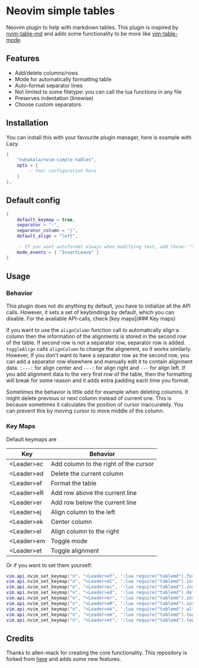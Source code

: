# Neovim simple tables

Neovim plugin to help with markdown tables.
This plugin is inspired by [nvim-table-md](https://github.com/allen-mack/nvim-table-md)
and adds some functionality to be more like
[vim-table-mode](https://github.com/dhruvasagar/vim-table-mode).

## Features

- Add/delete columns/rows
- Mode for automatically formatting table
- Auto-format separator lines
- Not limited to some filetype: you can call the lua functions in any file
- Preserves indentation (linewise)
- Choose custom separators

## Installation

You can install this with your favourite plugin manager, here is example with
Lazy.

``` lua
{
    "nuhakala/nvim-simple-tables",
    opts = {
        -- Your configuration here
    }
},
```

## Default config

``` lua
{
    default_keymap = true,
    separator = "-",
    separator_column = "|",
    default_align = "left",

    -- If you want autoformat always when modifying text, add these: "TextChanged", "TextChangedI",
    mode_events = { "InsertLeave" }
}
```

## Usage

### Behavior

This plugin does not do anything by default, you have to initialize all the API
calls. However, it sets a set of keybindings by default, which you can disable.
For the available API-calls, check [key maps](### Key maps)

If you want to use the `alignColumn` function call to automatically align a column
then the information of the alignments is stored
in the second row of the table. If second row is not a separator row, separator
row is added. `toggleAlign` calls `alignColumn` to change the alignemnt, so it
works similarly. However, If you don't want to have a separator row as the second
row, you can add a separator row elsewhere and manually edit it to contain alignment
data. `:---:` for align center and `---:` for align right and `---` for align left.
If you add alignment data to the very first row of the table, then the formatting will
break for some reason and it adds extra padding each time you format.

Sometimes the behavior is little odd for example when deleting columns. It might
delete previous or next column instead of current one. This is because sometimes
it calculates the position of cursor inaccurately. You can prevent this by moving
cursor to more middle of the column.

### Key Maps

Default keymaps are

| Key          | Behavior                              |
| ---          | ---                                   |
| \<Leader\>ec | Add column to the right of the cursor |
| \<Leader\>ed | Delete the current column             |
| \<Leader\>ef | Format the table                      |
| \<Leader\>eR | Add row above the current line        |
| \<Leader\>er | Add row below the current line        |
| \<Leader\>ej | Align column to the left              |
| \<Leader\>ek | Center column                         |
| \<Leader\>el | Align column to the right             |
| \<Leader\>em | Toggle mode                           |
| \<Leader\>et | Toggle alignment                      |

Or if you want to set them yourself:

``` lua
vim.api.nvim_set_keymap("n", "<Leader>ef", ':lua require("tablemd").formatTable()<cr>', { noremap = true, desc = "Format table" })
vim.api.nvim_set_keymap("n", "<Leader>eC", ':lua require("tablemd").insertColumn(false)<cr>', { noremap = true, desc = "Insert column before" })
vim.api.nvim_set_keymap("n", "<Leader>ec", ':lua require("tablemd").insertColumn(true)<cr>', { noremap = true, desc = "Insert column after" })
vim.api.nvim_set_keymap("n", "<Leader>ed", ':lua require("tablemd").deleteColumn()<cr>', { noremap = true, desc = "Delete column" })
vim.api.nvim_set_keymap("n", "<Leader>er", ':lua require("tablemd").insertRow(false)<cr>', { noremap = true, desc = "Insert row before" })
vim.api.nvim_set_keymap("n", "<Leader>eR", ':lua require("tablemd").insertRow(true)<cr>', { noremap = true, desc = "Insert row after" })
vim.api.nvim_set_keymap("n", "<Leader>ek", ':lua require("tablemd").alignColumn("center")<cr>', { noremap = true, desc = "Toggle column align" })
vim.api.nvim_set_keymap("n", "<Leader>em", ':lua require("tablemd").toggleMode()<cr>', { noremap = true, desc = "Toggle tablemode" })
vim.api.nvim_set_keymap("n", "<Leader>et", ':lua require("tablemd").toggleAlign()<cr>', { noremap = true, desc = "Toggle column alignment" })
```

## Credits
Thanks to allen-mack for creating the core functionality. This repository is
forked from [here](https://github.com/allen-mack/nvim-table-md) and adds some
new features.

